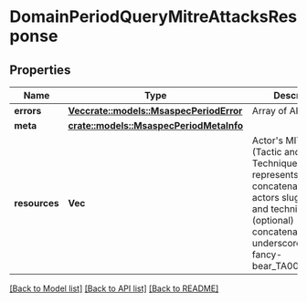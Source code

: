 # DomainPeriodQueryMitreAttacksResponse

## Properties

Name | Type | Description | Notes
------------ | ------------- | ------------- | -------------
**errors** | [**Vec<crate::models::MsaspecPeriodError>**](msaspec.Error.md) | Array of API Errors | 
**meta** | [**crate::models::MsaspecPeriodMetaInfo**](msaspec.MetaInfo.md) |  | 
**resources** | **Vec<String>** | Actor's MITRE attack (Tactic and Technique) ids, represents a concatenation of actors slug, tactic id and technique id (optional) concatenated by underscore, example: fancy-bear_TA0011_T1071' | 

[[Back to Model list]](../README.md#documentation-for-models) [[Back to API list]](../README.md#documentation-for-api-endpoints) [[Back to README]](../README.md)


